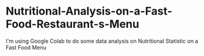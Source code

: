 # Nutritional-Analysis-on-a-Fast-Food-Restaurant-s-Menu
I'm using Google Colab to do some data analysis on Nutritional Statistic on a Fast Food Menu
